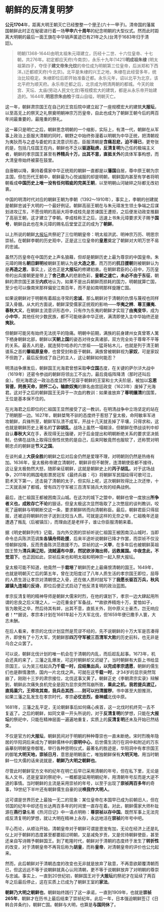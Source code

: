# 朝鲜的反清复明梦
**公元1704**年，距离大明王朝灭亡已经整整一个[甲子][1](六十一甲子)。清帝国的藩属国朝鲜此时正在秘密进行着一场**甲申六十周年**的纪念明朝的大型仪式。然而此时距离大明朝的最后一面王旗在中华销声匿迹已有21年之久(台湾于1683年归于清廷)。

> 明朝(1368-1644)由明太祖朱元璋建立，历经十二世、十六位皇帝、十七朝，共276年。初定都应天府(今南京)，永乐十九年(1421)**明成祖朱棣** (明太祖第四子，夺侄子**建文帝朱允炆**的帝位成为明朝第三位皇帝，后派郑和下西洋。)迁都顺天府(今北京)。北平是朱棣的兴王之地，朱棣在此经营多年，统治比较稳定。朱棣即位后即开始准备迁都。永乐元年，诏以北平为北京，该北平府为顺天府。永乐帝迁都之后，北京成为明清两朝的都城。今天的故宫、天坛、太庙(劳动人民文化宫)等规模宏大的建筑，都是从永乐帝开始建造的。1644年,**明思宗朱由检**于煤山自缢，明朝灭亡。

这一年，朝鲜肃宗国王在自己的王宫后院中建立起了一座规模宏大的建筑**大报坛**，以至高无上的祭天之礼祭奠明朝神宗万历皇帝，自此也成为了朝鲜王朝今后的两百年间最重要的，最隆重的祭礼。

这一幕只是明亡之后，朝鲜思念明朝的一个缩影，实际上，有清一代，朝鲜在从军事上政治上臣服大清朝的同时，朝野之中始终弥漫着以明朝为中华正统，把清朝视为夷狄而与之虚与委蛇的主流意识形态，臣服清朝是**含痛忍悲，迫不得已**，更夸张的是，包括几任国王在内，朝鲜也不乏以**驱逐鞑虏，反清复明**为己任的极端主义者，朝鲜的孝宗国王甚至有**养精兵十万，出其不意，直抵关外**的具体军事构想，而大清皇帝始终被蒙在鼓里。

自唐朝以降，秉持着儒家中华正统观的朝鲜一直都是以**藩国**自居，尊中原王朝为宗主国，但在历代王朝中，朝鲜最为心悦诚服的却是明朝，朝鲜国内甚至有学者将明朝看成**中国历史上唯一没有任何瑕疵的完美王朝**，以至明朝山河破碎之际都无改初衷。

中国的明清时代对应的朝鲜王朝为李朝（1392～1910年），事实上，李朝的创建就是朝鲜忠诚于大明的一个最好例证。朝鲜高丽王朝在与朱元璋发生领土争端之后谋划进攻辽东，不愿伐明的高丽大将李成桂先是苦谏国王遭拒，之后便发动政变推翻了高丽王朝，这才建立了李朝。李成桂称王之后，迅速上书朱元璋要求天子赐予**国号**，朝鲜自此也在朱元璋的赐名后堂堂正正的成为了**朝鲜**。

以上所说的朝鲜[大报坛][2]共祭祀了三位明朝皇帝：明太祖洪武、明神宗万历、明思宗崇祯。在朝鲜李朝的历史观中，正是这三位皇帝的**皇恩**奠定了朝鲜对大明万世不易的忠诚。

虽然万历皇帝在中国历史上声名狼藉，但却是朝鲜历史上最为尊崇的中国皇帝。朱元璋的赐名**朝日鲜明**被朝鲜王朝认为是**大造之恩**，而万历的**抗日援朝**则被朝鲜认为是**再造之恩**，事实上，这也正是**大报坛**的修建初衷。在朝鲜君臣的心目中，万历皇帝的出兵援朝更是带上了**舍己救人**的悲剧色彩，**皇朝之速亡，未必不由于东征**，朝鲜的肃宗国王甚至**内疚**地认为，如果不是出兵朝鲜而损耗的国力，明朝就算亡国，至少也可以像南宋那样偏安江南百年，而不是如南明那样旋踵亡国。

如果说朝鲜对于明朝有着超出寻常的**忠诚**，那么朝鲜对于清朝的仇恨与蔑视也同样深入骨髓。从大的方面说，朝鲜深受儒家正统观的影响——**华夷之辨**、**尊王攘夷**、**春秋大义**，在朝鲜主流意识形态中，只有作为东夷的朝鲜才实现了**由夷变华**，成为**小中华**，其他任何少数民族，都不可能继承中华正统，满清即使入主中华始终还是**夷狄**。

但朝鲜可能另有始终无法抚平的隐痛。明朝中前期，满族的前身建州女真曾寄人篱下栖身朝鲜北部，朝鲜以**天朝上国**的姿态对待女真诸部，双方完全处于尊卑不平等的关系。最丢人的是，就连努尔哈赤的六世祖——猛哥帖木儿，也就是列于清王朝谱系之首的**肇祖原皇帝**，也曾受封称臣于朝鲜。满族曾被朝鲜视为**家奴**，可是家奴不但跑了，最后反倒成了自己的主人，这让朝鲜如何能忍？

明清战争爆发后，朝鲜国王光海君曾想采取**中立国**态度，在关键的萨尔浒大战中（1619年）还密令参战的朝鲜将领出工不出力，最后竟临阵降清（那时还叫后金）。但光海君这一政治态度显然不见容于朝鲜的王室和士大夫阶层，被加以**忘恩背德，罔畏天命，阴怀二心，输款奴夷**的罪名由宫廷政变（1623年）废掉了光海君。这对于之后的朝鲜国王无异于一次血的教训：如果谁放弃了**尊明攘清**的国策，王位是基本保不住的。

在光海君之后即位的仁祖国王显然接受了这一教训，在明清战争中立场坚定的站在了明朝那一边。1627年，朝鲜桀骜不驯的态度终于惹怒了皇太极，命阿敏率军进攻朝鲜，兵锋所至，朝鲜军队溃不成军，开战十几天就丢掉了平壤，只得求和，这也就是朝鲜历史上著名的**丁卯胡乱**。战场上虽然一塌糊涂，但朝鲜在停战谈判中却自认**春秋大义**在手，表现得无比强硬，对于后金提出和明朝断绝关系的要求坚决抵制，仿佛在战场上取得压倒性优势的是自己，后来阿敏竟然也服软了，还称赞对明朝忠贞的朝鲜是**节义之国**。

在谈判桌上**大获全胜**的朝鲜之后对后金仍然是爱理不理，对明朝则仍然是热络有加。1636年，皇太极称帝建立清朝时，朝鲜非但不朝贺，连清朝使臣都不接待，这让皇太极勃然大怒，随即亲征朝鲜，这就是朝鲜史上的**丙子胡乱**。对于这场战争，2011年的韩国电影票房冠军《最终兵器：弓》将朝鲜军民描绘得可歌可泣，箭术天下第一，还击毙了清朝的太子，但实际上呢，这次朝鲜败得比上次还惨，十二天就丢掉了都城，曾有四万守军被三百清军骑兵大败的经典战例。

最后，连仁祖国王都被困南汉山城。在这次的城下之盟中，朝鲜也曾一度放出**所争者义也，成败存亡不论**的狠话，但皇太极这次显然吸取了上次憋屈的谈判教训，咬死了逼朝鲜与明朝断交这一条，要求朝鲜转而向清朝称臣。最后，朝鲜君臣只得屈服，还被迫将朝鲜的世子送到沈阳当人质。可就是这样的无奈之举，仁祖晚年还是遭遇了叛乱（后被镇压），而理由还是老样子，谁让你臣服清朝来着。

据《明史朝鲜列传》记载，当内外交困的崇祯听说仁祖国王被困南汉山城时，当即命令总兵陈洪范调集**各镇舟师赴援**，后来半途听说朝鲜已降才作罢，而崇祯不仅没怪朝鲜投降，反而责备陈洪范救援不力。崇祯的这一**义举**，在多年后也被朝鲜英祖国王赞为**清兵满辽阳，流贼遍布中原，然犹欲涉海出师，远救属国。中夜念此，不觉泪下**。也正因如此，崇祯后来也和明太祖和明神宗一起入祭大报坛。

皇太极可能不知道，他竟然一手**栽培**了朝鲜历史上最痛恨清朝的国王。1649年，也就是明朝灭亡后的第五年，曾在沈阳度过了八年人质生活的孝宗国王即位，屈辱的人质生涯让孝宗对清朝恨之入骨，还在做人质时就写下了**我愿长驱百万兵，秋风雄镇九连城**的**反诗**，即位后便正式启动了他反清复明的政治蓝图。

孝宗反清复明的精神导师是朝鲜大儒宋时烈，在他的谋划下，孝宗一边大肆起用所谓的忠良之后义理之人，一边花重金扩军备战，**故欲养精炮十万，爱恤如子，皆为敢死之卒，然后待其有衅，出其不意，直抵关外，则中原义士豪杰，岂无响应者！**据说，孝宗本计划在1661年起十万大军北伐，但1659年便已撒手人寰，大志未酬。

在后人看来，孝宗的北伐计划显然是荒谬不经的，先不说朝鲜的十万大军是否凑得齐，即使有了十万大军，凭朝鲜那**四万守军被三百清军大败**的历史前科，也无非是乌合之众罢了。

可以说，朝鲜北伐计划的唯一机会在于清朝的内乱，而后趁乱起事。1673年，机会还真的来了，三藩之乱爆发，可这时朝鲜却又迟疑了。当时朝鲜有大臣上书给显宗国王，认为吴三桂起兵**乃千载一时，应结集出兵，以完成孝宗遗愿**，朝鲜的儒生们也是群情激愤，国内一片北伐之声。可就在这**千载一时**，才34岁的显宗突然驾崩了，刚刚十三岁的肃宗接位，北伐这事又黄了。朝鲜正史《李朝肃宗实录》辩解到，朝鲜此次痛失良机完全是因为显宗突然驾崩所致，**乘此之机，我若提兵渡辽，直捣巢穴，王师攻其南，我兵击其西……则可以扫清腥秽**。书中甚至大胆推测，如果三藩之乱发生在孝宗时代，孝宗**必仗忠烈，奋神威**北伐中原。

1681年，三藩之乱平定，无论朝鲜事后如何痛心疾首，这一北伐时机终究一去不复返了。之后的朝鲜，如同文章一开头所说的，对于**反清复明**的梦想，只能在**大报坛**的祭祀中，只能在精神层面一遍遍地重复，实质上的**反清复明**还未及开始已然结束。

不仅是官方的**大报坛**，朝鲜民间对于明朝的种种尊崇也一直未断绝。宋时烈晚年隐居的华阳洞后来成为了朝鲜儒林中的**崇明中心**，后世儒生流行在洞中和附近的万东庙摹刻明朝皇帝御笔，举行各种思明仪式，最著名的胜迹是，华阳洞中有孝宗国王的御笔**大明天地，崇祯日月**，意思是明朝虽亡，唯独朝鲜保有**大明天地**，用当时朝鲜一位大儒的话来说就是，**朝鲜乃大明之朝鲜也**。

尽管此时朝鲜官方文书的纪年在明亡后早已采用清朝的年号，但在私下里，无论是私人文书，还是皇室的祭祀中，一概都是延用明朝纪年，用清朝年号反而是大逆不道的事情。当时朝鲜的主流是采用崇祯的年号，以至于出现了**崇祯两百多年**的奇事，19世纪下半叶还有朝鲜儒生自豪的说**唤我作大明人**。

这可谓是世界历史上最独一无二的现象：某位皇帝在本国早已成为前朝旧人，但在邻国的纪年中却还在长达两百多年的时间里一直存在着。对此，朝鲜儒家大师朴趾源在**燕行录**名著《热河日记》中一语点明称：**尊崇祯以存中国**。既然军事上无法完成反清复明的梦想，就让大明在精神上永存，永远地活在**崇祯**的年号中吧。

平心而论，从顺治开始，清朝皇帝对于朝鲜可谓是恩宠有加，无论在经济上还是礼仪上对于朝鲜的态度甚至都要超过明朝，又是减免岁贡，又是优待朝鲜使臣，甚至还亲自写诗赐予朝鲜国王。到了乾隆时代，朝鲜对于清朝的态度终于发生了**转折性**的改变，对于清朝皇帝不再背后称为**胡皇**，而称**皇帝**，对清朝皇帝的评价也公允起来。

然而，此后朝鲜对于清朝态度的改变也无非就是放弃了敌意，不再意欲颠覆清朝而已，但这远远不等于说朝鲜就真心认同清朝，更不等于说朝鲜放弃了对明朝的尊崇与忠诚。事实上，一直到20世纪初，朝鲜国王对于**大报坛**的祭祀才在延续了两百年之后最后停止，这在实质上已成为了朝鲜王室的**家法**。

**朝鲜乃大明之朝鲜也**，朝鲜始终践行了这一承诺，一直到1909年，也就是**崇祯265年**，朝鲜才在历书上最后结束了崇祯纪年。此后一年，日本强迫朝鲜签订《日韩合并条约》，朝鲜亡国。朝鲜与大明，也算是**与国同休**了。



[1]:https://baike.baidu.com/item/%E7%94%B2%E5%AD%90/35869?fr=aladdin
[2]:https://baike.baidu.com/item/%E5%A4%A7%E6%8A%A5%E5%9D%9B/4786589?fr=aladdin
